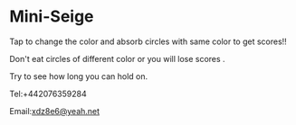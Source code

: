 # Mini-Seige

Tap to change the color and absorb circles with same color to get scores!!


Don't eat circles of different color or you will lose scores .

Try to see how long you can hold on.

Tel:+442076359284

Email:xdz8e6@yeah.net
